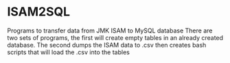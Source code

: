 # ISAM2SQL
Programs to transfer data from JMK ISAM to MySQL database
There are two sets of programs, the first will create empty tables in an already created database.
The second dumps the ISAM data to .csv then creates bash scripts that will load the .csv into the tables
